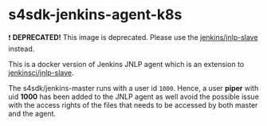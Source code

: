 # s4sdk-jenkins-agent-k8s
:exclamation: **DEPRECATED!** This image is deprecated. Please use the [jenkins/jnlp-slave](https://hub.docker.com/r/jenkins/jnlp-slave/) instead.


This is a docker version of Jenkins JNLP agent  which is an extension to [jenkinsci/jnlp-slave](https://hub.docker.com/r/jenkins/jnlp-slave/).

The s4sdk/jenkins-master runs with a user id `1000`. Hence, a user **piper** with uid **1000** has been added to the JNLP
agent as well avoid the possible issue with the access rights of the files that needs to be accessed by both master and the agent. 
